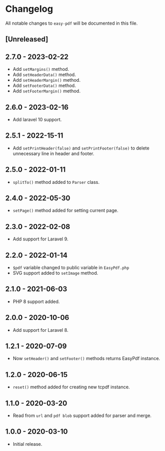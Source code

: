 # Changelog
All notable changes to `easy-pdf` will be documented in this file.

## [Unreleased]

## 2.7.0 - 2023-02-22
- Add `setMargins()` method.
- Add `setHeaderData()` method.
- Add `setHeaderMargin()` method.
- Add `setFooterData()` method.
- Add `setFooterMargin()` method.

## 2.6.0 - 2023-02-16
- Add laravel 10 support.

## 2.5.1 - 2022-15-11
- Add `setPrintHeader(false)` and `setPrintFooter(false)` to delete unnecessary line in header and footer.

## 2.5.0 - 2022-01-11
- `splitTo()` method added to `Parser` class.

## 2.4.0 - 2022-05-30
- `setPage()` method added for setting current page.

## 2.3.0 - 2022-02-08
- Add support for Laravel 9.

## 2.2.0 - 2022-01-14
- `$pdf` variable changed to public variable in `EasyPdf.php`
- SVG support added to `setImage` method.

## 2.1.0 - 2021-06-03
- PHP 8 support added.

## 2.0.0 - 2020-10-06
- Add support for Laravel 8.

## 1.2.1 - 2020-07-09
- Now `setHeader()` and `setFooter()` methods returns EasyPdf instance.

## 1.2.0 - 2020-06-15
- `reset()` method added for creating new tcpdf instance.

## 1.1.0 - 2020-03-20
- Read from `url` and `pdf blob` support added for parser and merge.

## 1.0.0 - 2020-03-10
- Initial release.
